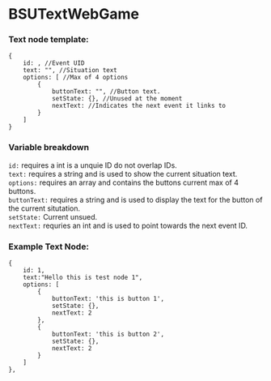 # BSUTextWebGame
### Text node template:

```
{
    id: , //Event UID
    text: "", //Situation text
    options: [ //Max of 4 options
        {
            buttonText: "", //Button text.
            setState: {}, //Unused at the moment
            nextText: //Indicates the next event it links to
        }
    ]
}
```
### Variable breakdown
`id:` requires a int is a unquie ID do not overlap IDs.<br/>
`text:` requires a string and is used to show the current situation text.<br/>
`options:` requires an array and contains the buttons current max of 4 buttons.<br/>
`buttonText:` requires a string and is used to display the text for the button of the current situtation.<br/>
`setState:` Current unsued.<br/>
`nextText:` requries an int and is used to point towards the next event ID.<br/>

### Example Text Node:
```
{
    id: 1,
    text:"Hello this is test node 1",
    options: [
        {
            buttonText: 'this is button 1',
            setState: {},
            nextText: 2
        },
        {
            buttonText: 'this is button 2',
            setState: {},
            nextText: 2
        }
    ]
},
```
